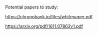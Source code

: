 Potential papers to study:

https://chronobank.io/files/whitepaper.pdf

https://arxiv.org/pdf/1611.07862v1.pdf

